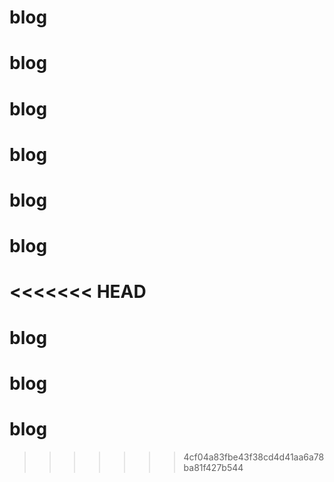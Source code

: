 # blog
# blog
# blog
# blog
# blog
# blog
<<<<<<< HEAD
=======
# blog
# blog
# blog
>>>>>>> 4cf04a83fbe43f38cd4d41aa6a78ba81f427b544
